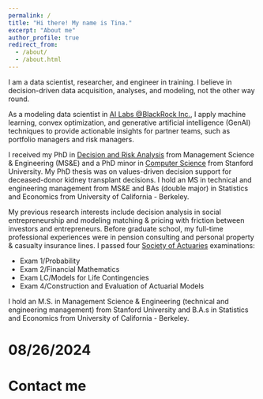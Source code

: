 ```yaml
---
permalink: /
title: "Hi there! My name is Tina."
excerpt: "About me"
author_profile: true
redirect_from: 
  - /about/
  - /about.html
---
```


I am a data scientist, researcher, and engineer in training. I believe in decision-driven data acquisition, analyses, and modeling, not the other way round.

As a modeling data scientist in [AI Labs @BlackRock Inc.](https://www.blackrock.com/corporate/ai), I apply machine learning, convex optimization, and generative artificial intelligence (GenAI) techniques to provide actionable insights for partner teams, such as portfolio managers and risk managers. 

I received my PhD in [Decision and Risk Analysis](https://dara.stanford.edu/) from Management Science & Engineering (MS&E) and a PhD minor in [Computer Science](https://cs.stanford.edu/) from Stanford University. My PhD thesis was on values-driven decision support for deceased-donor kidney transplant decisions. I hold an MS in technical and engineering management from MS&E and BAs (double major) in Statistics and Economics from University of California - Berkeley.

My previous research interests include decision analysis in social entrepreneurship and modeling matching & pricing with friction between investors and entrepreneurs. Before graduate school, my full-time professional experiences were in pension consulting and personal property & casualty insurance lines. I passed four [Society of Actuaries](https://www.soa.org/) examinations:
* Exam 1/Probability
* Exam 2/Financial Mathematics
* Exam LC/Models for Life Contingencies
* Exam 4/Construction and Evaluation of Actuarial Models


I hold an M.S. in Management Science & Engineering (technical and engineering management) from Stanford University and B.A.s in Statistics and Economics from University of California - Berkeley. 

# 08/26/2024
<!-- I am a data scientist, researcher, and engineer in training. I believe in decision-driven data acquisition, analyses, and modeling, not the other way round.

As a modeling data scientist in AI Labs @BlackRock Inc., I apply machine learning, convex optimization, and generative artificial intelligence (GenAI) techniques to provide actionable insights for partner teams, such as portfolio managers and risk managers. 

I received my PhD in Decision and Risk Analysis from Management Science & Engineering (MS&E) and a PhD minor in Computer Science from Stanford University. My PhD thesis was on values-driven decision support for deceased-donor kidney transplant decisions.

I hold an MA in technical and engineering management from MS&E and BAs (double major) in Statistics and Economics from University of California - Berkeley. Prior to graduate school, my full-time professional experiences were in pension consulting and personal property & casualty insurance lines. I passed four Society of Actuaries (SoA) examinations and have been part-time consultants in various capacities. -->

# Contact me
<!-- Send me a message or ask me a question using this form. I will do my best to get back to you soon! -->